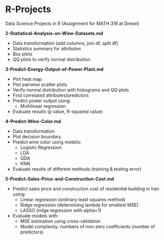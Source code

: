 # R-Projects
Data Science Projects in R (Assignment for MATH 318 at Drexel)

**2-Statistical-Analysis-on-Wine-Datasets.md**
- Data transformation (add columns, join df, split df)
- Statistics summary for attributes
- Box plots
- QQ plots to verify normal distribution

**3-Predict-Energy-Output-of-Power-Plant.md**
- Plot heat map
- Plot pairwise scatter plots
- Verify normal distribution with histograms and QQ plots
- Find correlated attributes/predictors
- Predict power output using:
  - Multilinear regression
- Evaluate results (p value, R-squared value)

**4-Predict-Wine-Color.md**
- Data transformation
- Plot decision boundary
- Predict wine color using models:
  - Logistic Regression
  - LDA
  - QDA
  - KNN
- Evaluate results of different methods (training & testing error)

**5-Predict-Sales-Price-and-Construction-Cost.md**
- Predict sales price and construction cost of residential building in Iran using:
  - Linear regression (ordinary least squares method)
  - Ridge regression (determining lambda for smallest MSE)
  - LASSO (ridge regression with alpha=1)
- Evaluate models with:
  - MSE estimation using cross-validation
  - Model complexity: numbers of non-zero coefficients (number of predictors)

